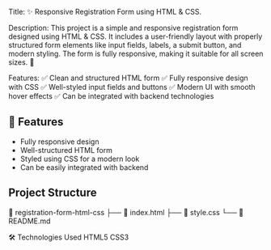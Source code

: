 Title: ✨ Responsive Registration Form using HTML & CSS.

Description:
This project is a simple and responsive registration form designed using HTML & CSS. It includes a user-friendly layout with properly structured form elements like input fields, labels, a submit button, and modern styling. The form is fully responsive, making it suitable for all screen sizes. 🚀

Features:
✅ Clean and structured HTML form
✅ Fully responsive design with CSS
✅ Well-styled input fields and buttons
✅ Modern UI with smooth hover effects
✅ Can be integrated with backend technologies

## 🚀 Features  
- Fully responsive design  
- Well-structured HTML form  
- Styled using CSS for a modern look  
- Can be easily integrated with backend  

## Project Structure  
📁 registration-form-html-css
├── 📄 index.html
├── 🎨 style.css
└── 📄 README.md

🛠️ Technologies Used
HTML5
CSS3

